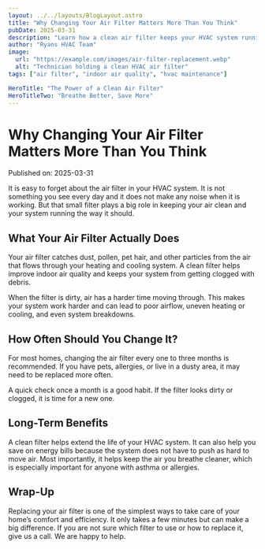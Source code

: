 ```yaml
---
layout: ../../layouts/BlogLayout.astro
title: "Why Changing Your Air Filter Matters More Than You Think"
pubDate: 2025-03-31
description: "Learn how a clean air filter keeps your HVAC system running smoothly and your indoor air healthier."
author: "Ryans HVAC Team"
image:
  url: "https://example.com/images/air-filter-replacement.webp"
  alt: "Technician holding a clean HVAC air filter"
tags: ["air filter", "indoor air quality", "hvac maintenance"]

HeroTitle: "The Power of a Clean Air Filter"
HeroTitleTwo: "Breathe Better, Save More"
---
```


# Why Changing Your Air Filter Matters More Than You Think

Published on: 2025-03-31

It is easy to forget about the air filter in your HVAC system. It is not something you see every day and it does not make any noise when it is working. But that small filter plays a big role in keeping your air clean and your system running the way it should.

## What Your Air Filter Actually Does

Your air filter catches dust, pollen, pet hair, and other particles from the air that flows through your heating and cooling system. A clean filter helps improve indoor air quality and keeps your system from getting clogged with debris.

When the filter is dirty, air has a harder time moving through. This makes your system work harder and can lead to poor airflow, uneven heating or cooling, and even system breakdowns.

## How Often Should You Change It?

For most homes, changing the air filter every one to three months is recommended. If you have pets, allergies, or live in a dusty area, it may need to be replaced more often.

A quick check once a month is a good habit. If the filter looks dirty or clogged, it is time for a new one.

## Long-Term Benefits

A clean filter helps extend the life of your HVAC system. It can also help you save on energy bills because the system does not have to push as hard to move air. Most importantly, it helps keep the air you breathe cleaner, which is especially important for anyone with asthma or allergies.

## Wrap-Up

Replacing your air filter is one of the simplest ways to take care of your home’s comfort and efficiency. It only takes a few minutes but can make a big difference. If you are not sure which filter to use or how to replace it, give us a call. We are happy to help.
